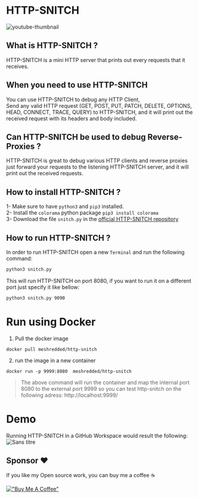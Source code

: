 # HTTP-SNITCH
![youtube-thumbnail](https://user-images.githubusercontent.com/10856604/182870189-d117e7ac-72f3-4130-9b60-17cf87cbccbe.png)

## What is HTTP-SNITCH ?
HTTP-SNITCH is a mini HTTP server that prints out every requests that it receives.  

## When you need to use HTTP-SNITCH
You can use HTTP-SNITCH to debug any HTTP Client,  
Send any valid HTTP request (GET, POST, PUT, PATCH, DELETE, OPTIONS, HEAD, CONNECT, TRACE, QUERY) to HTTP-SNITCH, and it will print out the received request with its headers and body included.

## Can HTTP-SNITCH be used to debug Reverse-Proxies ?
HTTP-SNITCH is great to debug various HTTP clients and reverse proxies just forward your requests to the listening HTTP-SNITCH server, and it will print out the received requests.

## How to install HTTP-SNITCH ?
1- Make sure to have `python3` and `pip3` installed.  
2- Install the `colorama` python package `pip3 install colorama`  
3- Download the file `snitch.py` in the [official HTTP-SNITCH repository](https://github.com/FrenchTechLead/http-snitch)

## How to run HTTP-SNITCH ?
In order to run HTTP-SNITCH open a new `Terminal` and run the following command:  
```cmd
python3 snitch.py
```
This will run HTTP-SNITCH on port 8080, if you want to run it on a different port just specify it like bellow:  
```cmd
python3 snitch.py 9090
```

# Run using Docker
1. Pull the docker image
```
docker pull meshredded/http-snitch
```
2. run the image in a new container
```
docker run -p 9999:8080  meshredded/http-snitch 
```
> The above command will run the container and map the internal port 8080 to the external port 9999 so you can test http-snitch on the following adress: http://localhost:9999/

# Demo
Running HTTP-SNITCH in a GitHub Workspace would result the following:
![Sans titre](https://user-images.githubusercontent.com/10856604/183052857-427d2f48-a080-41aa-b5c0-c0613b820ede.png)



## Sponsor ❤️
If you like my Open source work, you can buy me a coffee ☕️

[!["Buy Me A Coffee"](https://www.buymeacoffee.com/assets/img/custom_images/orange_img.png)](https://www.buymeacoffee.com/frenchtechlead)

